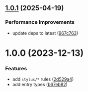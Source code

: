 ## [1.0.1](https://github.com/stylelint-types/stylelint-stylus/compare/v1.0.0...v1.0.1) (2025-04-19)


### Performance Improvements

* update deps to latest ([967c763](https://github.com/stylelint-types/stylelint-stylus/commit/967c7630034dd04b68832cf1d982e5bcb769ffdb))



# 1.0.0 (2023-12-13)


### Features

* add `stylus/*` rules ([2d529a4](https://github.com/stylelint-types/stylelint-stylus/commit/2d529a4e161fab02faf8586a227bbb309b26b753))
* add entry types ([b67eb82](https://github.com/stylelint-types/stylelint-stylus/commit/b67eb820d555fd167fab5a3f9bdc65b4755a8132))



